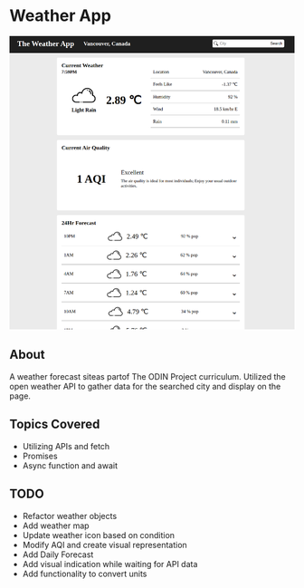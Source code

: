 # Weather App

![My Image](UI.png)

## About

A weather forecast siteas partof The ODIN Project curriculum. Utilized the open weather API to gather data for the searched city and display on the page.

## Topics Covered

-   Utilizing APIs and fetch
-   Promises
-   Async function and await

## TODO

-   Refactor weather objects
-   Add weather map
-   Update weather icon based on condition
-   Modify AQI and create visual representation
-   Add Daily Forecast
-   Add visual indication while waiting for API data
-   Add functionality to convert units
